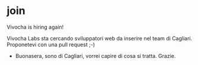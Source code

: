# join
Vivocha is hiring again!

Vivocha Labs sta cercando sviluppatori web da inserire nel team di Cagliari. Proponetevi con una pull request ;-)


+ Buonasera, sono di Cagliari, vorrei capire di cosa si tratta. Grazie.

